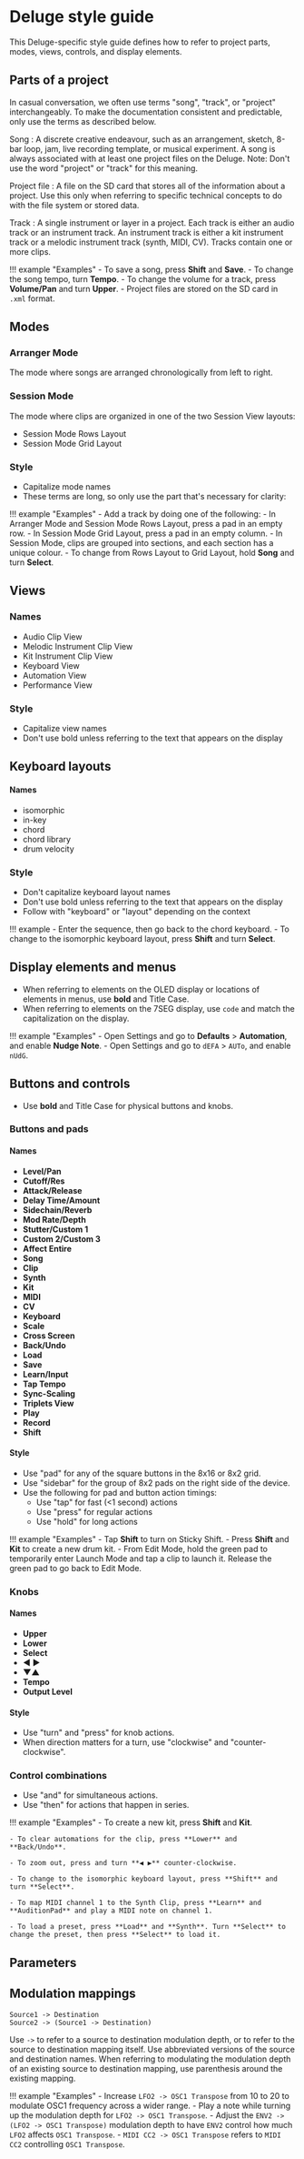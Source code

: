 # Deluge style guide

This Deluge-specific style guide defines how to refer to project parts, modes, views, controls, and display elements.

## Parts of a project

In casual conversation, we often use terms "song", "track", or "project" interchangeably. To make the documentation consistent and predictable, only use the terms as described below.

Song
: A discrete creative endeavour, such as an arrangement, sketch, 8-bar loop, jam, live recording template, or musical experiment. A song is always associated with at least one project files on the Deluge. Note: Don't use the word "project" or "track" for this meaning.

Project file
: A file on the SD card that stores all of the information about a project. Use this only when referring to specific technical concepts to do with the file system or stored data.

Track
: A single instrument or layer in a project. Each track is either an audio track or an instrument track. An instrument track is either a kit instrument track or a melodic instrument track (synth, MIDI, CV). Tracks contain one or more clips.

!!! example "Examples"
    - To save a song, press **Shift** and **Save**.
    - To change the song tempo, turn **Tempo**.
    - To change the volume for a track, press **Volume/Pan** and turn **Upper**.
    - Project files are stored on the SD card in `.xml` format.

## Modes

### Arranger Mode
The mode where songs are arranged chronologically from left to right.

### Session Mode
The mode where clips are organized in one of the two Session View layouts:

- Session Mode Rows Layout
- Session Mode Grid Layout

### Style

- Capitalize mode names
- These terms are long, so only use the part that's necessary for clarity:

!!! example "Examples"
    - Add a track by doing one of the following:
        - In Arranger Mode and Session Mode Rows Layout, press a pad in an empty row.
        - In Session Mode Grid Layout, press a pad in an empty column.
    - In Session Mode, clips are grouped into sections, and each section has a unique colour.
    - To change from Rows Layout to Grid Layout, hold **Song** and turn **Select**.

## Views

### Names

- Audio Clip View
- Melodic Instrument Clip View
- Kit Instrument Clip View
- Keyboard View
- Automation View
- Performance View

### Style

- Capitalize view names
- Don't use bold unless referring to the text that appears on the display

## Keyboard layouts

#### Names

- isomorphic
- in-key
- chord
- chord library
- drum velocity

### Style

- Don't capitalize keyboard layout names
- Don't use bold unless referring to the text that appears on the display
- Follow with "keyboard" or "layout" depending on the context

!!! example
    - Enter the sequence, then go back to the chord keyboard.
    - To change to the isomorphic keyboard layout, press **Shift** and turn **Select**.

## Display elements and menus

- When referring to elements on the OLED display or locations of elements in menus, use **bold** and Title Case.
- When referring to elements on the 7SEG display, use `code` and match the capitalization on the display.

!!! example "Examples"
    - Open Settings and go to **Defaults** > **Automation**, and enable **Nudge Note**.
    - Open Settings and go to `dEFA` > `AUTo`, and enable `nUdG`.

## Buttons and controls

- Use **bold** and Title Case for physical buttons and knobs.

### Buttons and pads

#### Names

- **Level/Pan**
- **Cutoff/Res**
- **Attack/Release**
- **Delay Time/Amount**
- **Sidechain/Reverb**
- **Mod Rate/Depth**
- **Stutter/Custom 1**
- **Custom 2/Custom 3**
- **Affect Entire**
- **Song**
- **Clip**
- **Synth**
- **Kit**
- **MIDI**
- **CV**
- **Keyboard**
- **Scale**
- **Cross Screen**
- **Back/Undo**
- **Load**
- **Save**
- **Learn/Input**
- **Tap Tempo**
- **Sync-Scaling**
- **Triplets View**
- **Play**
- **Record**
- **Shift**

#### Style

- Use "pad" for any of the square buttons in the 8x16 or 8x2 grid.
- Use "sidebar" for the group of 8x2 pads on the right side of the device.
- Use the following for pad and button action timings:
    - Use "tap" for fast (<1 second) actions
    - Use "press" for regular actions
    - Use "hold" for long actions

!!! example "Examples"
    - Tap **Shift** to turn on Sticky Shift.
    - Press **Shift** and **Kit** to create a new drum kit.
    - From Edit Mode, hold the green pad to temporarily enter Launch Mode and tap a clip to launch it. Release the green pad to go back to Edit Mode.

### Knobs

#### Names

- **Upper**
- **Lower**
- **Select**
- **◀ ▶**
- **▼▲**
- **Tempo**
- **Output Level**

#### Style

- Use "turn" and "press" for knob actions.
- When direction matters for a turn, use "clockwise" and "counter-clockwise".

### Control combinations

- Use "and" for simultaneous actions.
- Use "then" for actions that happen in series.

!!! example "Examples"
    - To create a new kit, press **Shift** and **Kit**.
    
    - To clear automations for the clip, press **Lower** and **Back/Undo**.

    - To zoom out, press and turn **◀ ▶** counter-clockwise.

    - To change to the isomorphic keyboard layout, press **Shift** and turn **Select**.

    - To map MIDI channel 1 to the Synth Clip, press **Learn** and **AuditionPad** and play a MIDI note on channel 1.

    - To load a preset, press **Load** and **Synth**. Turn **Select** to change the preset, then press **Select** to load it.

## Parameters

## Modulation mappings

`Source1 -> Destination`  
`Source2 -> (Source1 -> Destination)`

Use `->` to refer to a source to destination modulation depth, or to refer to the source to destination mapping itself. Use abbreviated versions of the source and destination names. When referring to modulating the modulation depth of an existing source to destination mapping, use parenthesis around the existing mapping.

!!! example "Examples"
    - Increase `LFO2 -> OSC1 Transpose` from 10 to 20 to modulate OSC1 frequency across a wider range. 
    - Play a note while turning up the modulation depth for `LFO2 -> OSC1 Transpose`. 
    - Adjust the `ENV2 -> (LFO2 -> OSC1 Transpose)` modulation depth to have `ENV2` control how much `LFO2` affects `OSC1 Transpose`. 
    - `MIDI CC2 -> OSC1 Transpose` refers to `MIDI CC2` controlling `OSC1 Transpose`. 
